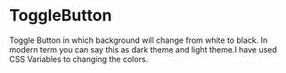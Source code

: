 # ToggleButton
Toggle Button in which background will change from white to black. In modern term you can say this as dark theme and light theme.I have used CSS Variables to changing the colors.

